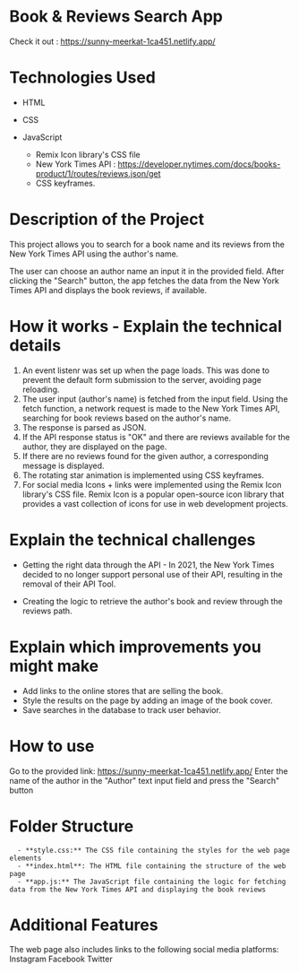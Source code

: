 # Book & Reviews Search App

Check it out : https://sunny-meerkat-1ca451.netlify.app/

# Technologies Used

  - HTML
  - CSS
  - JavaScript

    - Remix Icon library's CSS file
    - New York Times API : https://developer.nytimes.com/docs/books-product/1/routes/reviews.json/get 
    - CSS keyframes.


# Description of the Project

This project allows you to search for a book name and its reviews from the New York Times API using the author's name.

The user can choose an author name an input it in the provided field. After clicking the "Search" button, the app fetches the data from the New York Times API and displays the book reviews, if available.

# How it works - Explain the technical details

1. An event listenr was set up when the page loads. This was done to prevent the default form submission to the server, avoiding page reloading.
2. The user input (author's name) is fetched from the input field.
Using the fetch function, a network request is made to the New York Times API, searching for book reviews based on the author's name.
3. The response is parsed as JSON.
4. If the API response status is "OK" and there are reviews available for the author, they are displayed on the page.
5. If there are no reviews found for the given author, a corresponding message is displayed.
6. The rotating star animation is implemented using CSS keyframes.
7. For social media Icons + links were implemented using the Remix Icon library's CSS file. Remix Icon is a popular open-source icon library that provides a vast collection of icons for use in web development projects.

# Explain the technical challenges
- Getting the right data through the API - In 2021, the New York Times decided to no longer support personal use of their API, resulting in the removal of their API Tool.

- Creating the logic to retrieve the author's book and review through the reviews path.
  
# Explain which improvements you might make
- Add links to the online stores that are selling the book.
- Style the results on the page by adding an image of the book cover.
- Save searches in the database to track user behavior.


# How to use
Go to the provided link: https://sunny-meerkat-1ca451.netlify.app/
Enter the name of the author in the "Author" text input field and press the "Search" button


# Folder Structure

      - **style.css:** The CSS file containing the styles for the web page elements
      - **index.html**: The HTML file containing the structure of the web page
      - **app.js:** The JavaScript file containing the logic for fetching data from the New York Times API and displaying the book reviews


# Additional Features
The web page also includes links to the following social media platforms:
    Instagram
    Facebook
    Twitter




